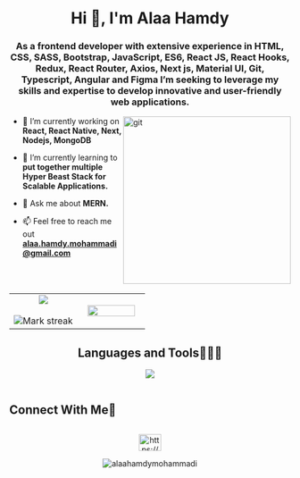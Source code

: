 <h1 align="center">Hi 👋, I'm Alaa Hamdy</h1>
<h3 align="center">As a frontend developer with extensive experience in HTML, CSS, SASS, Bootstrap, JavaScript, ES6, React JS, React Hooks, Redux, React Router, Axios, Next js, Material UI, Git, Typescript, Angular and Figma I’m seeking to leverage my skills and expertise to develop innovative and user-friendly web applications.</h3>

<div>
  <img align="right" alt="git" width="300" src="https://cdn.dribbble.com/users/107759/screenshots/3742849/new-products-every-day.gif" />
</div>

- 🔭 I’m currently working on **React, React Native, Next, Nodejs, MongoDB**
- 🌱 I’m currently learning to **put together multiple Hyper Beast Stack for Scalable Applications.**
- 💬 Ask me about **MERN.**
- 📫 Feel free to reach me out **alaa.hamdy.mohammadi@gmail.com**


  <!--- stats & Trophy (start) -->
  
<p align="center">
  <!--- stats (start) -->
  <br></br>
<table align="center">
<tr border="none">
<td width="50%" align="center">
  
  <img  align="center"  src="https://github-readme-stats.vercel.app/api?username=alaahamdymohammadi&show_icons=true&locale=en" />
  <br></br>
  <img  title="🔥 Get streak stats for your profile at git.io/streak-stats" alt="Mark streak" src="https://github-readme-streak-stats.herokuapp.com/?user=alaahamdymohammadi&" /> 
</td>

<td width="50%" align="center">

  <img  align="center" width="90%" src="https://github-readme-stats.vercel.app/api/top-langs?username=alaahamdymohammadi&show_icons=true&locale=en&layout=compact"/>
  
  </td>
</tr>
</table>
<!--- stats (end) -->




</p>        
<!--- stats (end) -->



<h2 align="center">Languages and Tools👨🏻‍💻</h2>
<p align="center">
  <a href="https://skillicons.dev">
    <img src="https://skillicons.dev/icons?i=html,css,bootstrap,js,ts,react,redux,nextjs,tailwind,materialui,figma,cpp,express,git,github,java,mongodb,mysql,nodejs,postman,vscode&perline=11" />
  </a>
</p>

<h2 align="center" style="display: inline-block">Connect With Me🤝</h2>

<p align="center">
<a href="https://linkedin.com/in/https://www.linkedin.com/in/alaahamdy25/" target="blank"><img align="center" src="https://raw.githubusercontent.com/rahuldkjain/github-profile-readme-generator/master/src/images/icons/Social/linked-in-alt.svg" alt="https://www.linkedin.com/in/alaahamdy25/" height="30" width="40" /></a>
  <p align="center"> <img src="https://komarev.com/ghpvc/?username=alaahamdymohammadi&label=Profile%20views&color=0e75b6&style=flat" alt="alaahamdymohammadi" /> </p>
</p>

